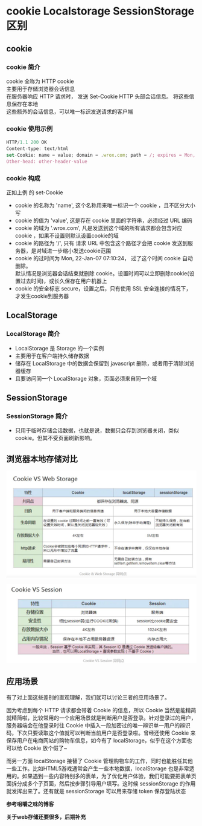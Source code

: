 # cookie  Localstorage  SessionStorage  区别

## cookie 

### cookie 简介
cookie 全称为 HTTP cookie   
主要用于存储浏览器会话信息    
在服务器响应 HTTP 请求时， 发送 Set-Cookie HTTP 头部会话信息。 将这些信息保存在本地   
这些额外的会话信息，可以唯一标识发送请求的客户端

### cookie 使用示例
```js
HTTP/1.1 200 OK
Content-type: text/html
set-Cookie: name = value; domain = .wrox.com; path = /; expires = Mon, 22-Jan-07 07:10:24 GMT; secure
Other-head: other-header-value
```
### cookie 构成
正如上例 的 set-Cookie    
* cookie 的名称为 'name',  这个名称用来唯一标识一个 cookie ，且不区分大小写
* cookie 的值为 'value',   这是存在 cookie 里面的字符串，必须经过 URL 编码
* cookie 的域为 '.wrox.com',   凡是发送到这个域的所有请求都会包含对应 cookie ，如果不设置则默认设置cookie的域
* cookie 的路径为 '/', 只有 请求 URL 中包含这个路径才会把 cookie 发送到服务器，是对域进一步缩小发送cookie范围
* cookie 的过时间为 Mon, 22-Jan-07 07:10:24， 过了这个时间 cookie 自动删除。    
    默认情况是浏览器会话结束就删除 cookie。设置时间可以立即删除cookie(设置过去时间)，或长久保存在用户机器上
* cookie 的安全标志 secure，设置之后，只有使用 SSL 安全连接的情况下，才发生cookie到服务器

## LocalStorage
### LocalStorage 简介
* LocalStorage 是 Storage 的一个实例    
* 主要用于在客户端持久储存数据
* 储存在 LocalStorage 中的数据会保留到 javascript 删除，或者用于清除浏览器缓存
* 且要访问同一个 LocalStorage 对象，页面必须来自同一个域

## SessionStorage
### SessionStorage 简介
* 只用于临时存储会话数据，也就是说，数据只会存到浏览器关闭，类似cookie。但其不受页面刷新影响。

## 浏览器本地存储对比

![compare](./assets/CookieVsWebStorage.jpg)
    
![cookieAndSesion](./assets/CookieVsSession.jpg)


## 应用场景

有了对上面这些差别的直观理解，我们就可以讨论三者的应用场景了。

因为考虑到每个 HTTP 请求都会带着 Cookie 的信息，所以 Cookie 当然是能精简就精简啦，比较常用的一个应用场景就是判断用户是否登录。针对登录过的用户，服务器端会在他登录时往 Cookie 中插入一段加密过的唯一辨识单一用户的辨识码，下次只要读取这个值就可以判断当前用户是否登录啦。曾经还使用 Cookie 来保存用户在电商网站的购物车信息，如今有了 localStorage，似乎在这个方面也可以给 Cookie 放个假了~

而另一方面 localStorage 接替了 Cookie 管理购物车的工作，同时也能胜任其他一些工作。比如HTML5游戏通常会产生一些本地数据，localStorage 也是非常适用的。如果遇到一些内容特别多的表单，为了优化用户体验，我们可能要把表单页面拆分成多个子页面，然后按步骤引导用户填写。这时候 sessionStorage 的作用就发挥出来了。还有就是 sessionStorage 可以用来存储 token 保存登陆状态

**参考咀嚼之味的博客**

**关于web存储还要很多，后期补充**



